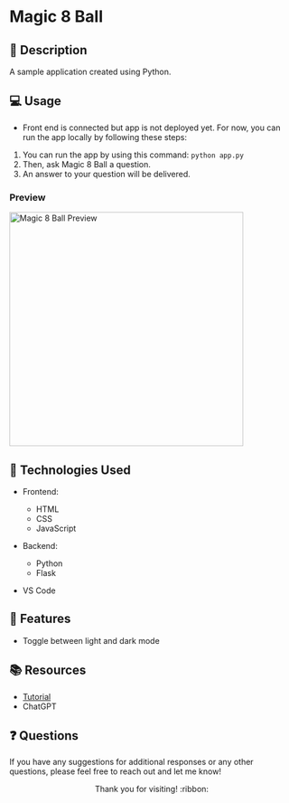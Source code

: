 # Magic 8 Ball

## :pencil: Description

A sample application created using Python.

## :computer: Usage

- Front end is connected but app is not deployed yet. For now, you can run the app locally by following these steps:

1. You can run the app by using this command: ```python app.py```
2. Then, ask Magic 8 Ball a question.
3. An answer to your question will be delivered.

### Preview

<img width="414" alt="Magic 8 Ball Preview" src="https://github.com/hbarry89/Magic-8-Ball/assets/106551259/fc94bf01-46ea-4e6d-892d-4761535128cb">

## :wrench: Technologies Used

- Frontend:
    - HTML
    - CSS
    - JavaScript

- Backend:
    - Python
    - Flask

- VS Code

## :star2: Features

- Toggle between light and dark mode

## :books: Resources

- [Tutorial](https://www.codecademy.com/learn/learn-python-3)
- ChatGPT

## :question: Questions

If you have any suggestions for additional responses or any other questions, please feel free to reach out and let me know!

<p align="center">Thank you for visiting! :ribbon:</p>